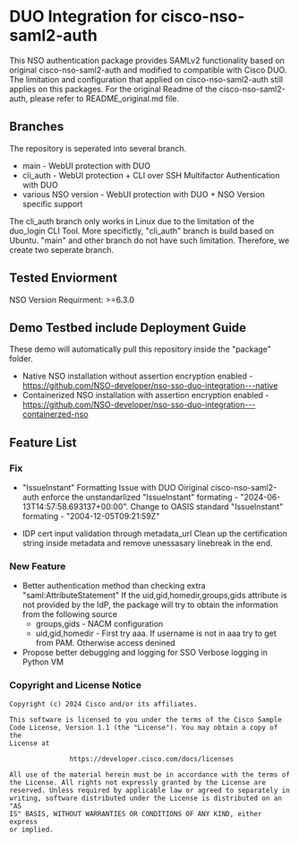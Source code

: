 # DUO Integration for cisco-nso-saml2-auth

This NSO authentication package provides SAMLv2 functionality based on original cisco-nso-saml2-auth and modified to compatible with Cisco DUO.  The limitation and configuration that applied on cisco-nso-saml2-auth still applies on this packages. For the original Readme of the cisco-nso-saml2-auth, please refer to README_original.md file. 

## Branches
The repository is seperated into several branch. 
* main - WebUI protection with DUO
* cli_auth -  WebUI protection + CLI over SSH Multifactor Authentication with DUO
* various NSO version - WebUI protection with DUO + NSO Version specific support

The cli_auth branch only works in Linux due to the limitation of the duo_login CLI Tool. More specifictly, "cli_auth" branch is build based on Ubuntu. "main" and other branch do not have such limitation. Therefore, we create two seperate branch.

## Tested Enviorment
NSO Version Requirment: >=6.3.0

## Demo Testbed include Deployment Guide
These demo will automatically pull this repository inside the "package" folder. 
* Native NSO installation without assertion encryption enabled - https://github.com/NSO-developer/nso-sso-duo-integration---native 
* Containerized NSO installation with assertion encryption enabled - https://github.com/NSO-developer/nso-sso-duo-integration---containerzed-nso 

## Feature List
### Fix 
* "IssueInstant" Formatting Issue with DUO
Oiriginal cisco-nso-saml2-auth enforce the unstandarlized "IssueInstant" formating - "2024-06-13T14:57:58.693137+00:00". Change to OASIS standard "IssueInstant" formating - "2004-12-05T09:21:59Z"

* IDP cert input validation through metadata_url
 Clean up the certification string inside metadata and remove unessasary linebreak in the end. 


### New Feature
* Better authentication method than checking extra "saml:AttributeStatement"
If the uid,gid,homedir,groups,gids attribute is not provided by the IdP, the package will try to obtain the information from the following source
    * groups,gids  - NACM configuration
    * uid,gid,homedir - First try aaa. If username is not in aaa try to get from PAM. Otherwise access denined
* Propose better debugging and logging for SSO
Verbose logging in Python VM



### Copyright and License Notice
``` 
Copyright (c) 2024 Cisco and/or its affiliates.

This software is licensed to you under the terms of the Cisco Sample
Code License, Version 1.1 (the "License"). You may obtain a copy of the
License at

               https://developer.cisco.com/docs/licenses

All use of the material herein must be in accordance with the terms of
the License. All rights not expressly granted by the License are
reserved. Unless required by applicable law or agreed to separately in
writing, software distributed under the License is distributed on an "AS
IS" BASIS, WITHOUT WARRANTIES OR CONDITIONS OF ANY KIND, either express
or implied.
``` 
